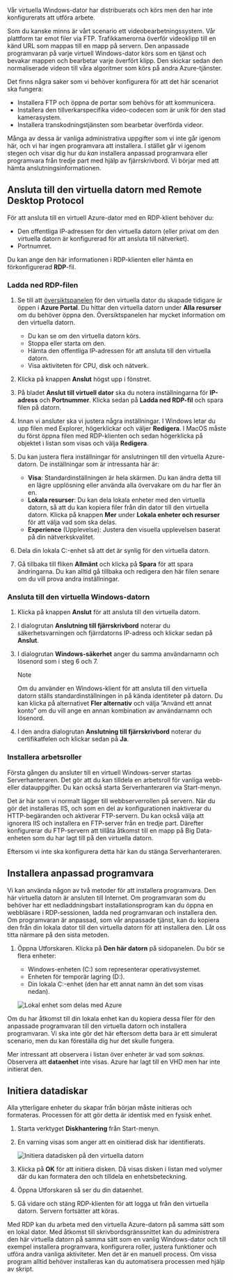 Vår virtuella Windows-dator har distribuerats och körs men den har inte konfigurerats att utföra arbete.

Som du kanske minns är vårt scenario ett videobearbetningssystem. Vår plattform tar emot filer via FTP. Trafikkamerorna överför videoklipp till en känd URL som mappas till en mapp på servern. Den anpassade programvaran på varje virtuell Windows-dator körs som en tjänst och bevakar mappen och bearbetar varje överfört klipp. Den skickar sedan den normaliserade videon till våra algoritmer som körs på andra Azure-tjänster.

Det finns några saker som vi behöver konfigurera för att det här scenariot ska fungera:

- Installera FTP och öppna de portar som behövs för att kommunicera.
- Installera den tillverkarspecifika video-codecen som är unik för den stad kamerasystem.
- Installera transkodningstjänsten som bearbetar överförda videor.

Många av dessa är vanliga administrativa uppgifter som vi inte går igenom här, och vi har ingen programvara att installera. I stället går vi igenom stegen och visar dig hur du _kan_ installera anpassad programvara eller programvara från tredje part med hjälp av fjärrskrivbord. Vi börjar med att hämta anslutningsinformationen.

## <a name="connect-to-the-vm-with-remote-desktop-protocol"></a>Ansluta till den virtuella datorn med Remote Desktop Protocol

För att ansluta till en virtuell Azure-dator med en RDP-klient behöver du:

- Den offentliga IP-adressen för den virtuella datorn (eller privat om den virtuella datorn är konfigurerad för att ansluta till nätverket).
- Portnumret.

Du kan ange den här informationen i RDP-klienten eller hämta en förkonfigurerad **RDP**-fil.

### <a name="download-the-rdp-file"></a>Ladda ned RDP-filen

1. Se till att [översiktspanelen](https://portal.azure.com?azure-portal=true) för den virtuella dator du skapade tidigare är öppen i **Azure Portal**. Du hittar den virtuella datorn under **Alla resurser** om du behöver öppna den. Översiktspanelen har mycket information om den virtuella datorn.

    - Du kan se om den virtuella datorn körs.
    - Stoppa eller starta om den.
    - Hämta den offentliga IP-adressen för att ansluta till den virtuella datorn.
    - Visa aktiviteten för CPU, disk och nätverk.

1. Klicka på knappen **Anslut** högst upp i fönstret.

1. På bladet **Anslut till virtuell dator** ska du notera inställningarna för **IP-adress** och **Portnummer**. Klicka sedan på **Ladda ned RDP-fil** och spara filen på datorn.

1. Innan vi ansluter ska vi justera några inställningar. I Windows letar du upp filen med Explorer, högerklickar och väljer **Redigera**. I MacOS måste du först öppna filen med RDP-klienten och sedan högerklicka på objektet i listan som visas och välja **Redigera**.

1. Du kan justera flera inställningar för anslutningen till den virtuella Azure-datorn. De inställningar som är intressanta här är:

    - **Visa**: Standardinställningen är hela skärmen. Du kan ändra detta till en lägre upplösning eller använda alla övervakare om du har fler än en.
    - **Lokala resurser**: Du kan dela lokala enheter med den virtuella datorn, så att du kan kopiera filer från din dator till den virtuella datorn. Klicka på knappen **Mer** under **Lokala enheter och resurser** för att välja vad som ska delas.
    - **Experience** (Upplevelse): Justera den visuella upplevelsen baserat på din nätverkskvalitet.

1. Dela din lokala C:-enhet så att det är synlig för den virtuella datorn.

1. Gå tillbaka till fliken **Allmänt** och klicka på **Spara** för att spara ändringarna. Du kan alltid gå tillbaka och redigera den här filen senare om du vill prova andra inställningar.

### <a name="connect-to-the-windows-vm"></a>Ansluta till den virtuella Windows-datorn

1. Klicka på knappen **Anslut** för att ansluta till den virtuella datorn.

1. I dialogrutan **Anslutning till fjärrskrivbord** noterar du säkerhetsvarningen och fjärrdatorns IP-adress och klickar sedan på **Anslut**.

1. I dialogrutan **Windows-säkerhet** anger du samma användarnamn och lösenord som i steg 6 och 7.
    
    > [!NOTE]
    > Om du använder en Windows-klient för att ansluta till den virtuella datorn ställs standardinställningen in på kända identiteter på datorn. Du kan klicka på alternativet **Fler alternativ** och välja ”Använd ett annat konto” om du vill ange en annan kombination av användarnamn och lösenord.
    
1. I den andra dialogrutan **Anslutning till fjärrskrivbord** noterar du certifikatfelen och klickar sedan på **Ja**.

### <a name="install-worker-roles"></a>Installera arbetsroller

Första gången du ansluter till en virtuell Windows-server startas Serverhanteraren. Det gör att du kan tilldela en arbetsroll för vanliga webb- eller datauppgifter. Du kan också starta Serverhanteraren via Start-menyn.

Det är här som vi normalt lägger till webbserverrollen på servern. När du gör det installeras IIS, och som en del av konfigurationen inaktiverar du HTTP-begäranden och aktiverar FTP-servern. Du kan också välja att ignorera IIS och installera en FTP-server från en tredje part. Därefter konfigurerar du FTP-servern att tillåta åtkomst till en mapp på Big Data-enheten som du har lagt till på den virtuella datorn.

Eftersom vi inte ska konfigurera detta här kan du stänga Serverhanteraren.

## <a name="install-custom-software"></a>Installera anpassad programvara

Vi kan använda någon av två metoder för att installera programvara. Den här virtuella datorn är ansluten till Internet. Om programvaran som du behöver har ett nedladdningsbart installationsprogram kan du öppna en webbläsare i RDP-sessionen, ladda ned programvaran och installera den. Om programvaran är anpassad, som vår anpassade tjänst, kan du kopiera den från din lokala dator till den virtuella datorn för att installera den. Låt oss titta närmare på den sista metoden.

1. Öppna Utforskaren. Klicka på **Den här datorn** på sidopanelen. Du bör se flera enheter:

    - Windows-enheten (C:) som representerar operativsystemet.
    - Enheten för temporär lagring (D:).
    - Din lokala C:-enhet (den har ett annat namn än det som visas nedan).

    ![Lokal enhet som delas med Azure](../media-drafts/6-drive-list.png)

Om du har åtkomst till din lokala enhet kan du kopiera dessa filer för den anpassade programvaran till den virtuella datorn och installera programvaran. Vi ska inte gör det här eftersom detta bara är ett simulerat scenario, men du kan föreställa dig hur det skulle fungera.

Mer intressant att observera i listan över enheter är vad som _saknas_. Observera att **dataenhet** inte visas. Azure har lagt till en VHD men har inte initierat den.

## <a name="initialize-data-disks"></a>Initiera datadiskar

Alla ytterligare enheter du skapar från början måste initieras och formateras. Processen för att gör detta är identisk med en fysisk enhet.

1. Starta verktyget **Diskhantering** från Start-menyn.

1. En varning visas som anger att en oinitierad disk har identifierats.

    ![Initiera datadisken på den virtuella datorn](../media-drafts/6-disk-management.png)

1. Klicka på **OK** för att initiera disken. Då visas disken i listan med volymer där du kan formatera den och tilldela en enhetsbeteckning.

1. Öppna Utforskaren så ser du din dataenhet.

1. Gå vidare och stäng RDP-klienten för att logga ut från den virtuella datorn. Servern fortsätter att köras.

Med RDP kan du arbeta med den virtuella Azure-datorn på samma sätt som en lokal dator. Med åtkomst till skrivbordsgränssnittet kan du administrera den här virtuella datorn på samma sätt som en vanlig Windows-dator och till exempel installera programvara, konfigurera roller, justera funktioner och utföra andra vanliga aktiviteter. Men det är en manuell process. Om vissa program alltid behöver installeras kan du automatisera processen med hjälp av skript.